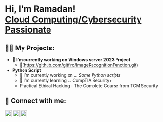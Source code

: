 
<h1>Hi, I'm Ramadan!<br/><a href="https://github.com/gitfiro"></a> <a 
href="https://www.linkedin.com/in/ramadan5"/>Cloud Computing/Cybersecurity Passionate</a>

<h2>👨‍💻 My Projects:</h2>

- <b>🔭 I’m currently working on Windows server 2023 Project</b>
  - 🔭(https://github.com/gitfiro/ImageRecognitionFunction.git)
- <b>Python Script</b>
  - 🔭 I’m currently working on ... <i>Some Python scripts</i> 
  - 🌱 I’m currently learning ... CompTIA Security+ 
  -   Practical Ethical Hacking - The Complete Course from TCM Security  

<h2> 🤳 Connect with me:</h2>

[<img align="left" alt="RamadanMohamed | Twitter" width="22px" src="https://cdn.jsdelivr.net/npm/simple-icons@v3/icons/twitter.svg" />][twitter]
[<img align="left" alt="RamadanMohamed | LinkedIn" width="22px" src="https://cdn.jsdelivr.net/npm/simple-icons@v3/icons/linkedin.svg" />][linkedin]
[<img align="left" alt="RamadanMohamed | Instagram" width="22px" src="https://cdn.jsdelivr.net/npm/simple-icons@v3/icons/instagram.svg" />][instagram]

[twitter]: https://twitter.com/oromtichaaa
[instagram]: https://www.instagram.com/_rammee/
[linkedin]: https://linkedin.com/in/ramadan5



 
